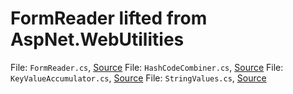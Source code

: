﻿# FormReader lifted from AspNet.WebUtilities

File: `FormReader.cs`, [Source](https://github.com/aspnet/AspNetCore/blob/1b7174815017ffb789268de3e472ce2afa9ccbd3/src/Microsoft.AspNetCore.WebUtilities/FormReader.cs)
File: `HashCodeCombiner.cs`, [Source](https://github.com/aspnet/Extensions/blob/06dcb43bfb372585d3801cfc333a2d9ee9c189ea/src/Shared/src/HashCodeCombiner/HashCodeCombiner.cs)
File: `KeyValueAccumulator.cs`, [Source](https://github.com/aspnet/AspNetCore/blob/1b7174815017ffb789268de3e472ce2afa9ccbd3/src/Microsoft.AspNetCore.WebUtilities/KeyValueAccumulator.cs)
File: `StringValues.cs`, [Source](https://github.com/aspnet/Extensions/blob/77062db28a6a99f116a9fd5cba1311bebd11ff51/src/Primitives/src/StringValues.cs)